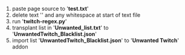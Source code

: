 1. paste page source to '__test.txt__'
2. delete text '__<!DOCTYPE html>__' and any whitespace at start of text file
3. run '__twitch-regex.py__'
4. transplant list in '__Unwanted_list.txt__' to '__UnwantedTwitch_Blacklist.json__'
5. import list '__UnwantedTwitch_Blacklist.json__' to '__Unwanted Twitch__' addon